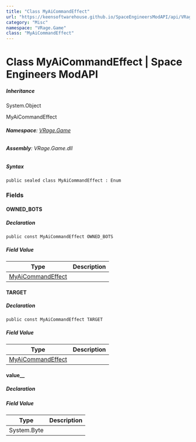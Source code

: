 ```yaml
---
title: "Class MyAiCommandEffect"
url: "https://keensoftwarehouse.github.io/SpaceEngineersModAPI/api/VRage.Game.MyAiCommandEffect.html"
category: "Misc"
namespace: "VRage.Game"
class: "MyAiCommandEffect"
---
```


# Class MyAiCommandEffect | Space Engineers ModAPI

##### Inheritance

System.Object

MyAiCommandEffect

###### **Namespace**: [VRage.Game](https://keensoftwarehouse.github.io/SpaceEngineersModAPI/api/VRage.Game.html)

###### **Assembly**: VRage.Game.dll

##### Syntax

```
public sealed class MyAiCommandEffect : Enum
```

### Fields

#### OWNED\_BOTS

##### Declaration

```
public const MyAiCommandEffect OWNED_BOTS
```

##### Field Value

| Type | Description |
| --- | --- |
| [MyAiCommandEffect](https://keensoftwarehouse.github.io/SpaceEngineersModAPI/api/VRage.Game.MyAiCommandEffect.html) |     |

#### TARGET

##### Declaration

```
public const MyAiCommandEffect TARGET
```

##### Field Value

| Type | Description |
| --- | --- |
| [MyAiCommandEffect](https://keensoftwarehouse.github.io/SpaceEngineersModAPI/api/VRage.Game.MyAiCommandEffect.html) |     |

#### value\_\_

##### Declaration

##### Field Value

| Type | Description |
| --- | --- |
| System.Byte |     |